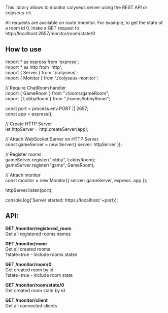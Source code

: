 This library allows to monitor colyseus server using the REST API or colyseus-cli.

All requests are available on route /monitor.  For example, to get the state of a room id 0, 
make a GET request to http://localhost:2657/monitor/room/state/0


## How to use
 

import * as express from 'express';  
import * as http from 'http';  
import { Server } from './colyseus';  
import { Monitor } from './colyseus-monitor';  

// Require ChatRoom handler  
import { GameRoom } from "./rooms/gameRoom";  
import { LobbyRoom } from "./rooms/lobbyRoom";


const port = process.env.PORT || 2657;  
const app = express();

// Create HTTP Server  
let httpServer = http.createServer(app);

// Attach WebSocket Server on HTTP Server.  
const gameServer = new Server({ server: httpServer });

// Register rooms  
gameServer.register("lobby", LobbyRoom);  
gameServer.register("game", GameRoom);

// Attach monitor  
const monitor = new Monitor({ server: gameServer, express: app });

httpServer.listen(port);

console.log('Server started: https://localhost:'+port});
 



## API:


**GET /monitor/registered_room**  
Get all registered rooms names

**GET /monitor/room**  
Get all created rooms  
?state=true - include rooms states

**GET /monitor/room/0**  
Get created room by id  
?state=true - include room state

**GET /monitor/room/state/0**  
Get created room state by id  

**GET /monitor/client**  
Get all connected clients  